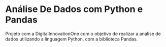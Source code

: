 # Análise De Dados com Python e Pandas

Projeto com a DigitalInnovationOne com o objetivo de realizar a análise de dados utilizando a linguagem Python, com a biblioteca Pandas.

